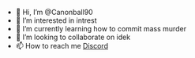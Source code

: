 - 👋 Hi, I’m @Canonball90
- 👀 I’m interested in intrest
- 🌱 I’m currently learning how to commit mass murder
- 💞️ I’m looking to collaborate on idek
- 📫 How to reach me [Discord](https://discord.gg/DkxRCbxWkB)

<!---
Canonball90/Canonball90 is a ✨ special ✨ repository because its `README.md` (this file) appears on your GitHub profile.
You can click the Preview link to take a look at your changes.
--->
